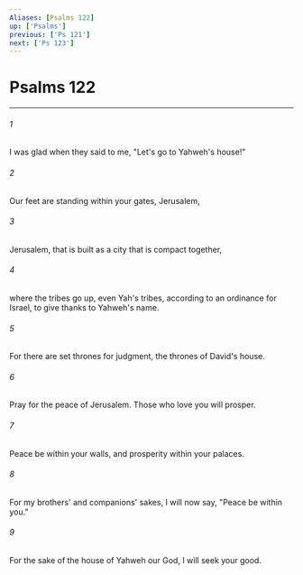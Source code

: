 ```yaml
---
Aliases: [Psalms 122]
up: ['Psalms']
previous: ['Ps 121']
next: ['Ps 123']
---
```

# Psalms 122
***





###### 1 

I was glad when they said to me, "Let's go to Yahweh's house!" 



###### 2 

Our feet are standing within your gates, Jerusalem, 



###### 3 

Jerusalem, that is built as a city that is compact together, 



###### 4 

where the tribes go up, even Yah's tribes, according to an ordinance for Israel, to give thanks to Yahweh's name. 



###### 5 

For there are set thrones for judgment, the thrones of David's house. 



###### 6 

Pray for the peace of Jerusalem. Those who love you will prosper. 



###### 7 

Peace be within your walls, and prosperity within your palaces. 



###### 8 

For my brothers' and companions' sakes, I will now say, "Peace be within you." 



###### 9 

For the sake of the house of Yahweh our God, I will seek your good.
